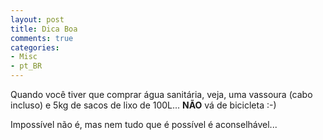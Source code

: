 ```yaml
---
layout: post
title: Dica Boa
comments: true
categories:
- Misc
- pt_BR
---
```

Quando você tiver que comprar água sanitária, veja, uma vassoura (cabo incluso) e 5kg de sacos de lixo de 100L... **NÃO** vá de bicicleta :-)

Impossível não é, mas nem tudo que é possível é aconselhável...
